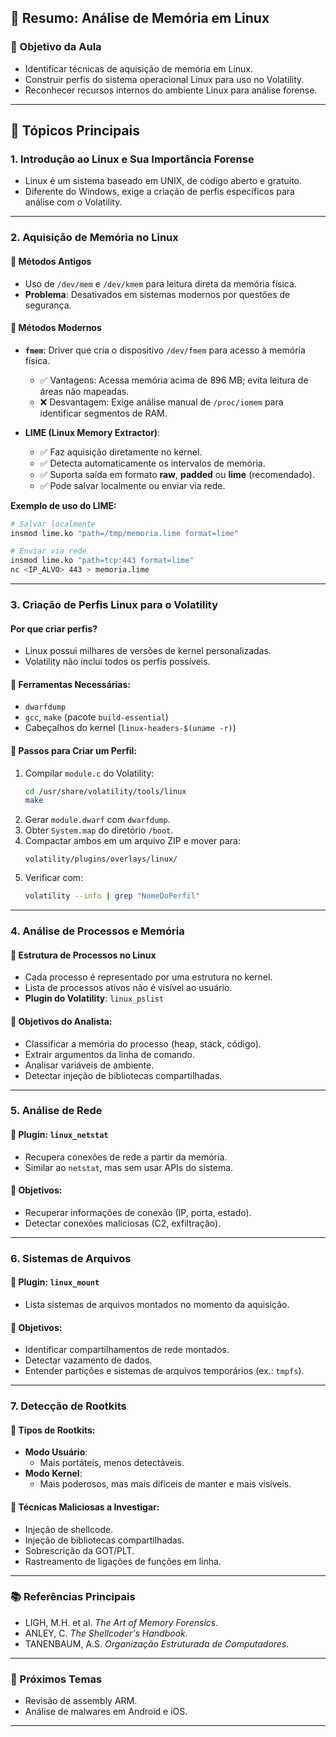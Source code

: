 
## 📘 Resumo: Análise de Memória em Linux

### 🎯 Objetivo da Aula
- Identificar técnicas de aquisição de memória em Linux.
- Construir perfis do sistema operacional Linux para uso no Volatility.
- Reconhecer recursos internos do ambiente Linux para análise forense.

---

## 🧠 Tópicos Principais

### 1. Introdução ao Linux e Sua Importância Forense
- Linux é um sistema baseado em UNIX, de código aberto e gratuito.
- Diferente do Windows, exige a criação de perfis específicos para análise com o Volatility.

---

### 2. Aquisição de Memória no Linux

#### 📌 Métodos Antigos
- Uso de `/dev/mem` e `/dev/kmem` para leitura direta da memória física.
- **Problema**: Desativados em sistemas modernos por questões de segurança.

#### 📌 Métodos Modernos
- **`fmem`**: Driver que cria o dispositivo `/dev/fmem` para acesso à memória física.
  - ✅ Vantagens: Acessa memória acima de 896 MB; evita leitura de áreas não mapeadas.
  - ❌ Desvantagem: Exige análise manual de `/proc/iomem` para identificar segmentos de RAM.

- **LIME (Linux Memory Extractor)**:
  - ✅ Faz aquisição diretamente no kernel.
  - ✅ Detecta automaticamente os intervalos de memória.
  - ✅ Suporta saída em formato **raw**, **padded** ou **lime** (recomendado).
  - ✅ Pode salvar localmente ou enviar via rede.

**Exemplo de uso do LIME:**
```bash
# Salvar localmente
insmod lime.ko "path=/tmp/memoria.lime format=lime"

# Enviar via rede
insmod lime.ko "path=tcp:443 format=lime"
nc <IP_ALVO> 443 > memoria.lime
```

---

### 3. Criação de Perfis Linux para o Volatility

#### Por que criar perfis?
- Linux possui milhares de versões de kernel personalizadas.
- Volatility não inclui todos os perfis possíveis.

#### 📌 Ferramentas Necessárias:
- `dwarfdump`
- `gcc`, `make` (pacote `build-essential`)
- Cabeçalhos do kernel (`linux-headers-$(uname -r)`)

#### 📌 Passos para Criar um Perfil:
1. Compilar `module.c` do Volatility:
   ```bash
   cd /usr/share/volatility/tools/linux
   make
   ```
2. Gerar `module.dwarf` com `dwarfdump`.
3. Obter `System.map` do diretório `/boot`.
4. Compactar ambos em um arquivo ZIP e mover para:
   ```
   volatility/plugins/overlays/linux/
   ```
5. Verificar com:
   ```bash
   volatility --info | grep "NomeDoPerfil"
   ```

---

### 4. Análise de Processos e Memória

#### 📌 Estrutura de Processos no Linux
- Cada processo é representado por uma estrutura no kernel.
- Lista de processos ativos não é visível ao usuário.
- **Plugin do Volatility**: `linux_pslist`

#### 📌 Objetivos do Analista:
- Classificar a memória do processo (heap, stack, código).
- Extrair argumentos da linha de comando.
- Analisar variáveis de ambiente.
- Detectar injeção de bibliotecas compartilhadas.

---

### 5. Análise de Rede

#### 📌 Plugin: `linux_netstat`
- Recupera conexões de rede a partir da memória.
- Similar ao `netstat`, mas sem usar APIs do sistema.

#### 📌 Objetivos:
- Recuperar informações de conexão (IP, porta, estado).
- Detectar conexões maliciosas (C2, exfiltração).

---

### 6. Sistemas de Arquivos

#### 📌 Plugin: `linux_mount`
- Lista sistemas de arquivos montados no momento da aquisição.

#### 📌 Objetivos:
- Identificar compartilhamentos de rede montados.
- Detectar vazamento de dados.
- Entender partições e sistemas de arquivos temporários (ex.: `tmpfs`).

---

### 7. Detecção de Rootkits

#### 📌 Tipos de Rootkits:
- **Modo Usuário**:
  - Mais portáteis, menos detectáveis.
- **Modo Kernel**:
  - Mais poderosos, mas mais difíceis de manter e mais visíveis.

#### 📌 Técnicas Maliciosas a Investigar:
- Injeção de shellcode.
- Injeção de bibliotecas compartilhadas.
- Sobrescrição da GOT/PLT.
- Rastreamento de ligações de funções em linha.

---

### 📚 Referências Principais
- LIGH, M.H. et al. *The Art of Memory Forensics*.
- ANLEY, C. *The Shellcoder's Handbook*.
- TANENBAUM, A.S. *Organização Estruturada de Computadores*.

---

### 🧩 Próximos Temas
- Revisão de assembly ARM.
- Análise de malwares em Android e iOS.

---
